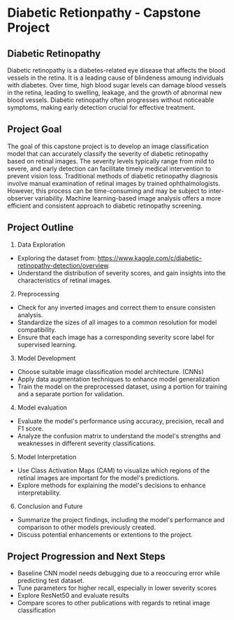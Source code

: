 # Diabetic Retionpathy - Capstone Project 

## Diabetic Retinopathy 

Diabetic retinopathy is a diabetes-related eye disease that affects the blood vessels in the retina. It is a leading cause of blindeness amoung individuals with diabetes. Over time, high blood sugar levels can damage blood vessels in the retina, leading to swelling, leakage, and the growth of abnormal new blood vessels. Diabetic retinopathy often progresses without noticeable symptoms, making early detection crucial for effective treatment. 

## Project Goal

The goal of this capstone project is to develop an image classification model that can accurately classify the severity of diabetic retinopathy based on retinal images. The severity levels typically range from mild to severe, and early detection can facilitate timely medical intervention to prevent vision loss. Traditional methods of diabetic retinopathy diagnosis involve manual examination of retinal images by trained ophthalmologists. However, this process can be time-consuming and may be subject to inter-observer variability. Machine learning-based image analysis offers a more efficient and consistent approach to diabetic retinopathy screening. 

## Project Outline 

1. Data Exploration
* Exploring the dataset from: https://www.kaggle.com/c/diabetic-retinopathy-detection/overview.
* Understand the distribution of severity scores, and gain insights into the characteristics of retinal images.

2. Preprocessing
* Check for any inverted images and correct them to ensure consisten analysis.
* Standardize the sizes of all images to a common resolution for model compatibility.
* Ensure that each image has a corresponding severity score label for supervised learning.

3. Model Development
* Choose suitable image classification model architecture. (CNNs)
* Apply data augmentation techniques to enhance model generalization
* Train the model on the preprocessed dataset, using a portion for training and a separate portion for validation.

4. Model evaluation
* Evaluate the model's performance using accuracy, precision, recall and F1 score.
* Analyze the confusion matrix to understand the model's strengths and weaknesses in different severity classifications.

5. Model Interpretation
* Use Class Activation Maps (CAM) to visualize which regions of the retinal images are important for the model's predictions.
* Explore methods for explaining the model's decisions to enhance interpretability.

6. Conclusion and Future
* Summarize the project findings, including the model's performance and comparison to other models previously created.
* Discuss potential enhancements or extentions to the project. 


## Project Progression and Next Steps

* Baseline CNN model needs debugging due to a reoccuring error while predicting test dataset.
* Tune parameters for higher recall, especially in lower severity scores
* Explore ResNet50 and evaluate results
* Compare scores to other publications with regards to retinal image classification 
